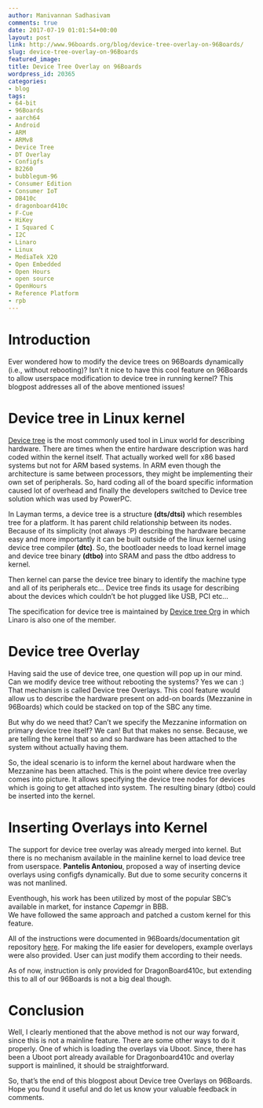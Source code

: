 ```yaml
---
author: Manivannan Sadhasivam
comments: true
date: 2017-07-19 01:01:54+00:00
layout: post
link: http://www.96boards.org/blog/device-tree-overlay-on-96Boards/
slug: device-tree-overlay-on-96Boards
featured_image: 
title: Device Tree Overlay on 96Boards
wordpress_id: 20365
categories:
- blog
tags:
- 64-bit
- 96Boards
- aarch64
- Android
- ARM
- ARMv8
- Device Tree 
- DT Overlay
- Configfs
- B2260
- bubblegum-96
- Consumer Edition
- Consumer IoT
- DB410c
- dragonboard410c
- F-Cue
- HiKey
- I Squared C
- I2C
- Linaro
- Linux
- MediaTek X20
- Open Embedded
- Open Hours
- open source
- OpenHours
- Reference Platform
- rpb
---
```


# **Introduction**

Ever wondered how to modify the device trees on 96Boards dynamically (i.e., without rebooting)? Isn’t it nice to
have this cool feature on 96Boards to allow userspace modification to device tree in running kernel? 
This blogpost addresses all of the above mentioned issues! 

# **Device tree in Linux kernel**

[Device tree](http://elinux.org/Device_Tree_Reference) is the most commonly used tool in Linux world for describing hardware. There are times when the 
entire hardware description was hard coded within the kernel itself. That actually worked well for x86 based systems
but not for ARM based systems. In ARM even though the architecture is same between processors, they might be 
implementing their own set of peripherals. So, hard coding all of the board specific information caused lot of
overhead and finally the developers switched to Device tree solution which was used by PowerPC.

In Layman terms, a device tree is a structure **(dts/dtsi)** which resembles tree for a platform. It has parent 
child relationship between its nodes. Because of its simplicity (not always :P) describing the hardware became 
easy and more importantly it can be built outside of the linux kernel using device tree compiler **(dtc)**. 
So, the bootloader needs to load kernel image and device tree binary **(dtbo)** into SRAM and pass the dtbo address to kernel.

Then kernel can parse the device tree binary to identify the machine type and all of its peripherals etc… 
Device tree finds its usage for describing about the devices which couldn’t be hot plugged like USB, PCI etc… 

The specification for device tree is maintained by [Device tree Org](https://www.devicetree.org/) in which Linaro 
is also one of the member.

# **Device tree Overlay**

Having said the use of device tree, one question will pop up in our mind. Can we modify device tree without 
rebooting the systems? Yes we can :) That mechanism is called Device tree Overlays. This cool feature would 
allow us to describe the hardware present on add-on boards (Mezzanine in 96Boards) which could be stacked on 
top of the SBC any time. 

But why do we need that? Can’t we specify the Mezzanine information on primary device tree itself? We can! 
But that makes no sense. Because, we are telling the kernel that so and so hardware has been attached to the 
system without actually having them.

So, the ideal scenario is to inform the kernel about hardware when the Mezzanine has been attached. This is
the point where device tree overlay comes into picture. It allows specifying the device tree nodes for devices 
which is going to get attached into system. The resulting binary (dtbo) could be inserted into the kernel.

# **Inserting Overlays into Kernel**

The support for device tree overlay was already merged into kernel. But there is no mechanism available in 
the mainline kernel to load device tree from userspace. **Pantelis Antoniou**, proposed a way of inserting device 
overlays using configfs dynamically. But due to some security concerns it was not manlined.

Eventhough, his work has been utilized by most of the popular SBC’s available in market, for instance *Capemgr* in BBB.  
We have followed the same approach and patched a custom kernel for this feature.

All of the instructions were documented in 96Boards/documentation git repository 
[here](https://github.com/96boards/documentation/blob/master/ConsumerEdition/DragonBoard-410c/Guides/dt-overlays.md). For making the 
life easier for developers, example overlays were also provided. User can just modify them according to their needs.

As of now, instruction is only provided for DragonBoard410c, but extending this to all of our 96Boards is not a 
big deal though.

# **Conclusion**

Well, I clearly mentioned that the above method is not our way forward, since this is not a mainline feature. 
There are some other ways to do it properly. One of which is loading the overlays via Uboot. Since, there has
been a Uboot port already available for Dragonboard410c and overlay support is mainlined, it should be straightforward. 

So, that’s the end of this blogpost about Device tree Overlays on 96Boards. Hope you found it useful and do 
let us know your valuable feedback in comments.
